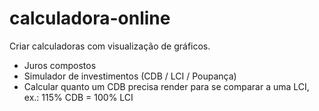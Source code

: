 # calculadora-online

Criar calculadoras com visualização de gráficos.
- Juros compostos
- Simulador de investimentos (CDB / LCI / Poupança)
- Calcular quanto um CDB precisa render para se comparar a uma LCI, ex.: 115% CDB = 100% LCI
